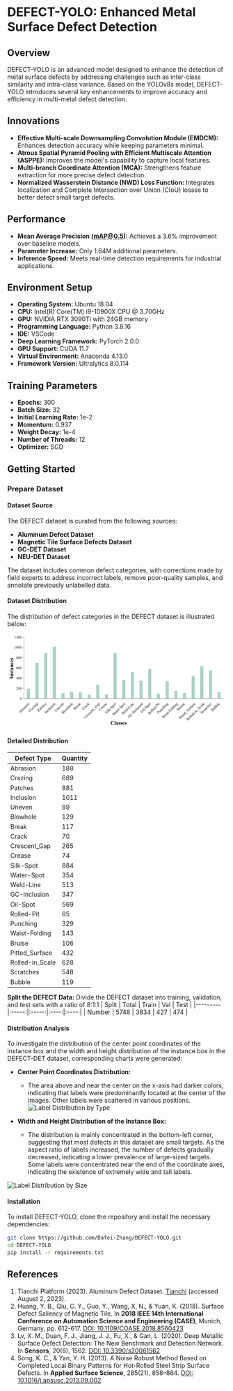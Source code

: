 # DEFECT-YOLO: Enhanced Metal Surface Defect Detection

## Overview
DEFECT-YOLO is an advanced model designed to enhance the detection of metal surface defects by addressing challenges such as inter-class similarity and intra-class variance. Based on the YOLOv8s model, DEFECT-YOLO introduces several key enhancements to improve accuracy and efficiency in multi-metal defect detection.

## Innovations
- **Effective Multi-scale Downsampling Convolution Module (EMDCM):** Enhances detection accuracy while keeping parameters minimal.
- **Atrous Spatial Pyramid Pooling with Efficient Multiscale Attention (ASPPE):** Improves the model's capability to capture local features.
- **Multi-branch Coordinate Attention (MCA):** Strengthens feature extraction for more precise defect detection.
- **Normalized Wasserstein Distance (NWD) Loss Function:** Integrates localization and Complete Intersection over Union (CIoU) losses to better detect small target defects.

## Performance
- **Mean Average Precision (mAP@0.5):** Achieves a 3.6% improvement over baseline models.
- **Parameter Increase:** Only 1.64M additional parameters.
- **Inference Speed:** Meets real-time detection requirements for industrial applications.

## Environment Setup
- **Operating System:** Ubuntu 18.04
- **CPU:** Intel(R) Core(TM) i9-10900X CPU @ 3.70GHz
- **GPU:** NVIDIA RTX 3090Ti with 24GB memory
- **Programming Language:** Python 3.8.16
- **IDE:** VSCode
- **Deep Learning Framework:** PyTorch 2.0.0
- **GPU Support:** CUDA 11.7
- **Virtual Environment:** Anaconda 4.13.0
- **Framework Version:** Ultralytics 8.0.114

## Training Parameters
- **Epochs:** 300
- **Batch Size:** 32
- **Initial Learning Rate:** 1e-2
- **Momentum:** 0.937
- **Weight Decay:** 1e-4
- **Number of Threads:** 12
- **Optimizer:** SGD

## Getting Started

### Prepare Dataset

#### Dataset Source
The DEFECT dataset is curated from the following sources:
- **Aluminum Defect Dataset**
- **Magnetic Tile Surface Defects Dataset**
- **GC-DET Dataset**
- **NEU-DET Dataset**

The dataset includes common defect categories, with corrections made by field experts to address incorrect labels, remove poor-quality samples, and annotate previously unlabelled data.

#### Dataset Distribution
The distribution of defect categories in the DEFECT dataset is illustrated below:

![Defect Categories Distribution](./Data/Barchat.png)

#### Detailed Distribution
| Defect Type         | Quantity |
|---------------------|----------|
| Abrasion            | 188      |
| Crazing             | 689      |
| Patches             | 881      |
| Inclusion           | 1011     |
| Uneven              | 99       |
| Blowhole            | 129      |
| Break               | 117      |
| Crack               | 70       |
| Crescent_Gap        | 265      |
| Crease              | 74       |
| Silk-Spot           | 884      |
| Water-Spot          | 354      |
| Weld-Line           | 513      |
| GC-Inclusion        | 347      |
| Oil-Spot            | 569      |
| Rolled-Pit          | 85       |
| Punching            | 329      |
| Waist-Folding       | 143      |
| Bruise              | 106      |
| Pitted_Surface      | 432      |
| Rolled-in_Scale     | 628      |
| Scratches           | 548      |
| Bubble              | 119      |

**Split the DEFECT Data:**
Divide the DEFECT dataset into training, validation, and test sets with a ratio of 8:1:1
| Split   | Total | Train | Val  | Test |
|---------|:-----:|:-----:|:----:|:----:|
| Number  | 5748  | 3834  | 427  | 474  |

#### Distribution Analysis
To investigate the distribution of the center point coordinates of the instance box and the width and height distribution of the instance box in the DEFECT-DET dataset, corresponding charts were generated:

- **Center Point Coordinates Distribution:**
  - The area above and near the center on the x-axis had darker colors, indicating that labels were predominantly located at the center of the images. Other labels were scattered in various positions.
![Label Distribution by Type](./Data/LabelDistributionxy.png)

- **Width and Height Distribution of the Instance Box:**
  - The distribution is mainly concentrated in the bottom-left corner, suggesting that most defects in this dataset are small targets. As the aspect ratio of labels increased, the number of defects gradually decreased, indicating a lower prevalence of large-sized targets. Some labels were concentrated near the end of the coordinate axes, indicating the existence of extremely wide and tall labels.

![Label Distribution by Size](./Data/LabelDistribution_wh.png)

#### Installation
To install DEFECT-YOLO, clone the repository and install the necessary dependencies:

```bash
git clone https://github.com/Dafei-Zhang/DEFECT-YOLO.git
cd DEFECT-YOLO
pip install -r requirements.txt
```

## References

1. Tianchi Platform (2023). Aluminum Defect Dataset. [Tianchi](https://tianchi.aliyun.com) (accessed August 2, 2023).
2. Huang, Y. B., Qiu, C. Y., Guo, Y., Wang, X. N., & Yuan, K. (2018). Surface Defect Saliency of Magnetic Tile. In **2018 IEEE 14th International Conference on Automation Science and Engineering (CASE)**, Munich, Germany, pp. 612-617. [DOI: 10.1109/COASE.2018.8560423](https://doi.org/10.1109/COASE.2018.8560423)
3. Lv, X. M., Duan, F. J., Jiang, J. J., Fu, X., & Gan, L. (2020). Deep Metallic Surface Defect Detection: The New Benchmark and Detection Network. In **Sensors**, 20(6), 1562. [DOI: 10.3390/s20061562](https://doi.org/10.3390/s20061562)
4. Song, K. C., & Yan, Y. H. (2013). A Noise Robust Method Based on Completed Local Binary Patterns for Hot-Rolled Steel Strip Surface Defects. In **Applied Surface Science**, 285(21), 858–864. [DOI: 10.1016/j.apsusc.2013.09.002](https://doi.org/10.1016/j.apsusc.2013.09.002)
